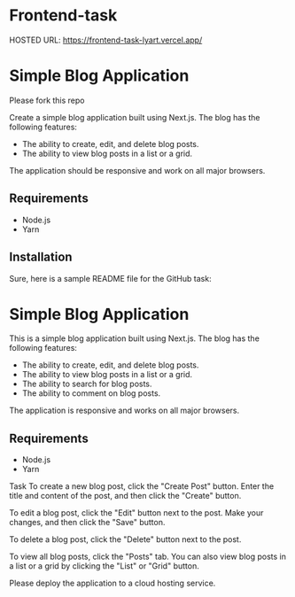 # Frontend-task
HOSTED URL: https://frontend-task-lyart.vercel.app/
# Simple Blog Application

Please fork this repo 

Create a simple blog application built using Next.js. The blog has the following features:

* The ability to create, edit, and delete blog posts.
* The ability to view blog posts in a list or a grid.


The application should be responsive and work on all major browsers.

## Requirements

* Node.js
* Yarn

## Installation

Sure, here is a sample README file for the GitHub task:

# Simple Blog Application

This is a simple blog application built using Next.js. The blog has the following features:

* The ability to create, edit, and delete blog posts.
* The ability to view blog posts in a list or a grid.
* The ability to search for blog posts.
* The ability to comment on blog posts.

The application is responsive and works on all major browsers.

## Requirements

* Node.js
* Yarn


Task
To create a new blog post, click the "Create Post" button. Enter the title and content of the post, and then click the "Create" button.

To edit a blog post, click the "Edit" button next to the post. Make your changes, and then click the "Save" button.

To delete a blog post, click the "Delete" button next to the post.

To view all blog posts, click the "Posts" tab. You can also view blog posts in a list or a grid by clicking the "List" or "Grid" button.


Please deploy the application to a cloud hosting service.

